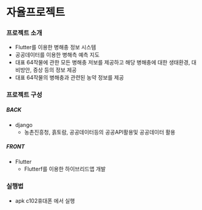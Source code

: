 # 자율프로젝트

### 프로젝트 소개

- Flutter를 이용한 병해충 정보 시스템
- 공공데이터를 이용한 병해측 예측 지도
- 대표 64작물에 관한 모든 병해충 저보를 제공하고 해당 병해충에 대한 생태환경, 대비방안, 증상 등의 정보 제공
- 대표 64작물의 병해충과 관련된 농약 정보를 제공



### 프로젝트 구성

##### BACK

- django
  - 농촌진흥청, 흙토람, 공공데이터등의 공공API활용및 공공데이터 활용

##### FRONT

- Flutter
  - Flutterf를 이용한 하이브리드앱 개발



### 실행법

- apk c102휴대폰 에서 실행